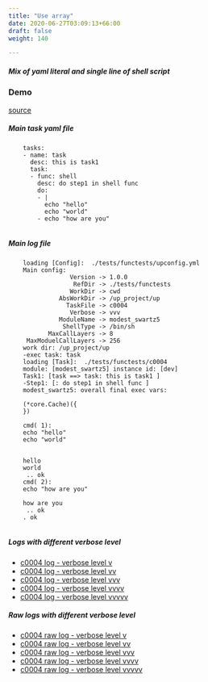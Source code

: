```yaml
---
title: "Use array"
date: 2020-06-27T03:09:13+66:00
draft: false
weight: 140

---
```


##### Mix of yaml literal and single line of shell script


### Demo








[source](https://github.com/upcmd/up/blob/master/tests/functests/c0004.yml)

##### Main task yaml file
```
    tasks:
    - name: task
      desc: this is task1
      task:
      - func: shell
        desc: do step1 in shell func
        do:
        - |
          echo "hello"
          echo "world"
        - echo "how are you"
    
```
##### Main log file
```
    loading [Config]:  ./tests/functests/upconfig.yml
    Main config:
                 Version -> 1.0.0
                  RefDir -> ./tests/functests
                 WorkDir -> cwd
              AbsWorkDir -> /up_project/up
                TaskFile -> c0004
                 Verbose -> vvv
              ModuleName -> modest_swartz5
               ShellType -> /bin/sh
           MaxCallLayers -> 8
     MaxModuelCallLayers -> 256
    work dir: /up_project/up
    -exec task: task
    loading [Task]:  ./tests/functests/c0004
    module: [modest_swartz5] instance id: [dev]
    Task1: [task ==> task: this is task1 ]
    -Step1: [: do step1 in shell func ]
    modest_swartz5: overall final exec vars:
    
    (*core.Cache)({
    })
    
    cmd( 1):
    echo "hello"
    echo "world"
    
    
    hello
    world
     .. ok
    cmd( 2):
    echo "how are you"
    
    how are you
     .. ok
    . ok
    
```


##### Logs with different verbose level
* [c0004 log - verbose level v](../../logs/c0004_v)
* [c0004 log - verbose level vv](../../logs/c0004_vv)
* [c0004 log - verbose level vvv](../../logs/c0004_vvvv)
* [c0004 log - verbose level vvvv](../../logs/c0004_vvvv)
* [c0004 log - verbose level vvvvv](../../logs/c0004_vvvvv)

##### Raw logs with different verbose level
* [c0004 raw log - verbose level v](../../reflogs/c0004_v.log)
* [c0004 raw log - verbose level vv](../../reflogs/c0004_vv.log)
* [c0004 raw log - verbose level vvv](../../reflogs/c0004_vvv.log)
* [c0004 raw log - verbose level vvvv](../../reflogs/c0004_vvvv.log)
* [c0004 raw log - verbose level vvvvv](../../reflogs/c0004_vvvvv.log)







